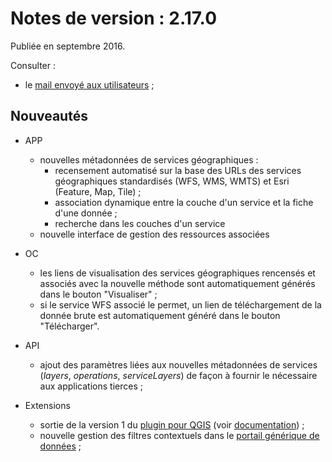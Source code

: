 # Notes de version : 2.17.0

Publiée en septembre 2016.

Consulter :
* le [mail envoyé aux utilisateurs](XXX) ;

## Nouveautés

* APP
    * nouvelles métadonnées de services géographiques :
        * recensement automatisé sur la base des URLs des services géographiques standardisés (WFS, WMS, WMTS) et Esri (Feature, Map, Tile) ;
        * association dynamique entre la couche d'un service et la fiche d'une donnée ;
        * recherche dans les couches d'un service
    * nouvelle interface de gestion des ressources associées

* OC
	* les liens de visualisation des services géographiques rencensés et associés avec la nouvelle méthode sont automatiquement générés dans le bouton "Visualiser" ;
	* si le service WFS associé le permet, un lien de téléchargement de la donnée brute est automatiquement généré dans le bouton "Télécharger".

* API
    - ajout des paramètres liées aux nouvelles métadonnées de services (*layers*, *operations*, *serviceLayers*) de façon à fournir le nécessaire aux applications tierces ;

* Extensions
    * sortie de la version 1 du [plugin pour QGIS](http://plugins.qgis.org/plugins/isogeo_search_engine/) (voir [documentation](https://github.com/isogeo/isogeo-plugin-qgis/wiki)) ;
    * nouvelle gestion des filtres contextuels dans le [portail générique de données](http://demo.isogeo.net/les-donnees) ;
